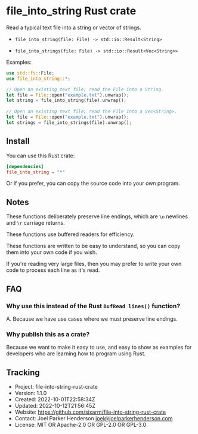# file_into_string Rust crate

Read a typical text file into a string or vector of strings.

* `file_into_string(file: File) -> std::io::Result<String>`

* `file_into_strings(file: File) -> std::io::Result<Vec<String>>`

Examples:

```rust
use std::fs::File;
use file_into_string::*;

// Open an existing text file; read the File into a String.
let file = File::open("example.txt").unwrap();
let string = file_into_string(file).unwrap();
 
// Open an existing text file; read the File into a Vec<String>.
let file = File::open("example.txt").unwrap();
let strings = file_into_strings(file).unwrap();
```

## Install

You can use this Rust crate:

```toml
[dependencies]
file_into_string = "*"
```

Or if you prefer, you can copy the source code into your own program.

## Notes

These functions deliberately preserve line endings,
which are `\n` newlines and `\r` carriage returns.

These functions use buffered readers for efficiency.

These functions are written to be easy to understand,
so you can copy them into your own code if you wish.

If you're reading very large files, then you may prefer
to write your own code to process each line as it's read.

## FAQ

### Why use this instead of the Rust `BufRead lines()` function?

A. Because we have use cases where we must preserve line endings.

### Why publish this as a crate?

Because we want to make it easy to use, and easy to show as examples
for developers who are learning how to program using Rust.


## Tracking

* Project: file-into-string-rust-crate
* Version: 1.1.0
* Created: 2022-10-01T22:58:34Z
* Updated: 2022-10-12T21:56:45Z
* Website: https://github.com/sixarm/file-into-string-rust-crate
* Contact: Joel Parker Henderson <joel@joelparkerhenderson.com>
* License: MIT OR Apache-2.0 OR GPL-2.0 OR GPL-3.0
